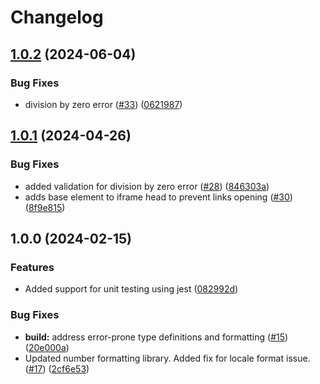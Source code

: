 # Changelog

## [1.0.2](https://github.com/looker-open-source/viz-multiple_value-marketplace/compare/v1.0.1...v1.0.2) (2024-06-04)


### Bug Fixes

* division by zero error ([#33](https://github.com/looker-open-source/viz-multiple_value-marketplace/issues/33)) ([0621987](https://github.com/looker-open-source/viz-multiple_value-marketplace/commit/062198725f8ea855830b20e2f554351819bfcea3))

## [1.0.1](https://github.com/looker-open-source/viz-multiple_value-marketplace/compare/v1.0.0...v1.0.1) (2024-04-26)


### Bug Fixes

* added validation for division by zero error ([#28](https://github.com/looker-open-source/viz-multiple_value-marketplace/issues/28)) ([846303a](https://github.com/looker-open-source/viz-multiple_value-marketplace/commit/846303a062fee47960325b726cf2226d9968d208))
* adds base element to iframe head to prevent links opening ([#30](https://github.com/looker-open-source/viz-multiple_value-marketplace/issues/30)) ([8f9e815](https://github.com/looker-open-source/viz-multiple_value-marketplace/commit/8f9e81512be454129509ae4cdbfc87037c4757b3))

## 1.0.0 (2024-02-15)


### Features

* Added support for unit testing using jest ([082992d](https://github.com/looker-open-source/viz-multiple_value-marketplace/commit/082992d07d8e8f6a2dfed680130c8154d7db8fae))


### Bug Fixes

* **build:** address error-prone type definitions and formatting ([#15](https://github.com/looker-open-source/viz-multiple_value-marketplace/issues/15)) ([20e000a](https://github.com/looker-open-source/viz-multiple_value-marketplace/commit/20e000a51b18ba01f3867a500b87c6aec081d071))
* Updated number formatting library. Added fix for locale format issue. ([#17](https://github.com/looker-open-source/viz-multiple_value-marketplace/issues/17)) ([2cf6e53](https://github.com/looker-open-source/viz-multiple_value-marketplace/commit/2cf6e538d97e60fcf5ad46652f5c251f0427cc30))
